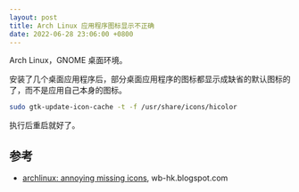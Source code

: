 ```yaml
---
layout: post
title: Arch Linux 应用程序图标显示不正确
date: 2022-06-28 23:06:00 +0800
---
```


Arch Linux，GNOME 桌面环境。

安装了几个桌面应用程序后，部分桌面应用程序的图标都显示成缺省的默认图标的了，而不是应用自己本身的图标。

```bash
sudo gtk-update-icon-cache -t -f /usr/share/icons/hicolor
```

执行后重启就好了。

## 参考

- [archlinux: annoying missing icons](https://wb-hk.blogspot.com/2016/09/archlinux-annoying-missing-icons.html), wb-hk.blogspot.com
